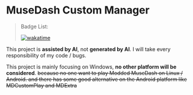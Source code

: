 # MuseDash Custom Manager

> Badge List:
> 
> [![wakatime](https://wakatime.com/badge/user/b1cd697f-bbcd-4389-83a2-fe3b452e18fb/project/48571efe-cd57-44a5-90dc-ebe49082c25d.svg)](https://wakatime.com/badge/user/b1cd697f-bbcd-4389-83a2-fe3b452e18fb/project/48571efe-cd57-44a5-90dc-ebe49082c25d)

This project is **assisted by AI**, not **generated by AI**. I will take every responsibility of my code / bugs.

This project is mainly focusing on Windows, **no other platform will be considered**. ~~because no one want to play 
Modded MuseDash on Linux / Android. and there has some good alternative on the Android platform like MDCustomPlay and 
MDExtra~~
